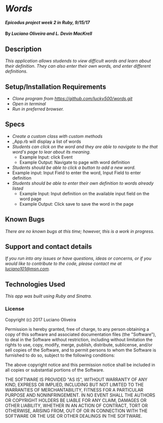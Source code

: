 # _Words_

#### _Epicodus project week 2 in Ruby, 9/15/17_

#### By _**Luciano Oliveira and L. Devin MacKrell**_

## Description

_This application allows studends to view difficult words and learn about their definition. They can also enter their own words, and enter different definitions._

## Setup/Installation Requirements

* _Clone program from https://github.com/lucky500/words.git_
* _Open in terminal_
* _Run in preferred browser._

## Specs

* _Create a custom class with custom methods_
* _App.rb will display a list of words
* _Students can click on the word and they are able to navigate to the that word's page to lear about its meaning._
  * Example Input: click Event
  * Example Output: Navigate to page with word definition
* _Students should be able to click a button to add a new word._
* Example input: Input Field to enter the word, Input Field to enter definition
* _Students should be able to enter their own definition to words already listed_
  * Example Input: Input definition on the available input field on the word page
  * Example Output: Click save to save the word in the page

## Known Bugs

_There are no known bugs at this time; however, this is a work in progress._

## Support and contact details

_If you run into any issues or have questions, ideas or concerns, or if you would like to contribute to the code, please contact me at luciano101@msn.com._

## Technologies Used

_This app was built using Ruby and Sinatra._

### License

Copyright (c) 2017 Luciano Oliveira

Permission is hereby granted, free of charge, to any person obtaining a copy
of this software and associated documentation files (the "Software"), to deal
in the Software without restriction, including without limitation the rights
to use, copy, modify, merge, publish, distribute, sublicense, and/or sell
copies of the Software, and to permit persons to whom the Software is
furnished to do so, subject to the following conditions:

The above copyright notice and this permission notice shall be included in all
copies or substantial portions of the Software.

THE SOFTWARE IS PROVIDED "AS IS", WITHOUT WARRANTY OF ANY KIND, EXPRESS OR
IMPLIED, INCLUDING BUT NOT LIMITED TO THE WARRANTIES OF MERCHANTABILITY,
FITNESS FOR A PARTICULAR PURPOSE AND NONINFRINGEMENT. IN NO EVENT SHALL THE
AUTHORS OR COPYRIGHT HOLDERS BE LIABLE FOR ANY CLAIM, DAMAGES OR OTHER
LIABILITY, WHETHER IN AN ACTION OF CONTRACT, TORT OR OTHERWISE, ARISING FROM,
OUT OF OR IN CONNECTION WITH THE SOFTWARE OR THE USE OR OTHER DEALINGS IN THE
SOFTWARE.